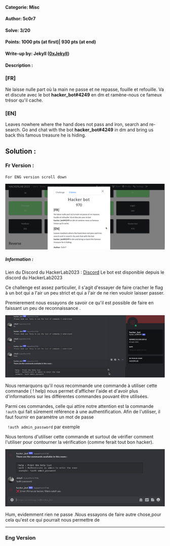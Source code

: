 
#### Categorie: Misc 
#### **Author**: 5c0r7
#### Solve: 3/20 
#### Points: 1000 pts (at first)| 930 pts (at end)

#### Write-up by: Jekyll ([0xJekyll](https://twitter.com/Ted_Kouhouenou))
#### Description :
### [FR]
Ne laisse nulle part où la main ne passe et ne repasse, fouille et refouille. Va et discute avec le bot **hacker_bot#4249** en dm et ramène-nous ce fameux trésor qu'il cache.
### [EN]
Leaves nowhere where the hand does not pass and iron, search and re-search. Go and chat with the bot **hacker_bot#4249** in dm and bring us back this famous treasure he is hiding.


## Solution :
### Fr Version : 

`For ENG version scroll down` 

![hackerbot](Images/hackerbot.png)

##### Information : 
Lien du Discord  du HackerLab2023 : [Discord](https://discord.gg/spHpZuS) 
Le bot est disponible depuis le discord du HackerLab2023

Ce challenge est assez particulier, il s'agit d'essayer de faire cracher le flag à un bot qui a l'air un peu strict et qui a l'air de ne rien vouloir laisser passer.

Premierement nous essayons de savoir ce qu'il est possible de faire en faissant un peu de reconnaissance .

![bot1](Images/dicord1.png)

Nous remarquons qu'il nous recommande une commande à utiliser 
cette commande ( ! help) nous permet d'afficher l'aide  et d'avoir plus d'informations sur les différentes commandes pouvant être utilisées.

Parmi ces commandes, celle qui attire notre attention est la commande
` !auth` qui fait sûrement référence à une authentification.
Afin de l'utiliser, il faut fournir en paramètre un mot de passe 

` !auth admin_password` par exemple

Nous tentons d'utiliser cette commande  et surtout  de vérifier comment l'utiliser pour contourner la vérification (comme ferait tout bon hacker).

![bot2](Images/discord2.png)

Hum, evidemment rien ne passe .Nous essayons de faire autre chose,pour cela qu'est ce qui pourrait nous permettre de 




-------------------------------------------------------------------------

### Eng Version
